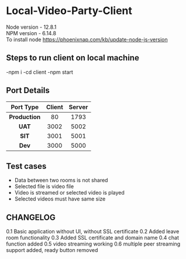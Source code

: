 # Local-Video-Party-Client

Node version - 12.8.1  
NPM version - 6.14.8  
To install node <https://phoenixnap.com/kb/update-node-js-version>

## Steps to run client on local machine

-npm i
-cd client
-npm start

## Port Details

| Port Type      | Client    | Server    |
|:--------------:|:---------:|:---------:|
| **Production** | 80        | 1793      |
| **UAT**        | 3002      | 5002      |
| **SIT**        | 3001      | 5001      |
| **Dev**        | 3000      | 5000      |

## Test cases

- Data between two rooms is not shared
- Selected file is video file
- Video is streamed or selected video is played
- Selected videos must have same size

## CHANGELOG

0.1 Basic application without UI, without SSL certificate
0.2 Added leave room functionality
0.3 Added SSL certificate and domain name
0.4 chat function added
0.5 video streaming working
0.6 multiple peer streaming support added, ready button removed
